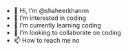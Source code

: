 - 👋 Hi, I’m @shaheerkhannn
- 👀 I’m interested in coding
- 🌱 I’m currently learning coding
- 💞️ I’m looking to collaborate on coding
- 📫 How to reach me no

<!---
shaheerkhannn/shaheerkhannn is a ✨ special ✨ repository because its `README.md` (this file) appears on your GitHub profile.
You can click the Preview link to take a look at your changes.
--->
